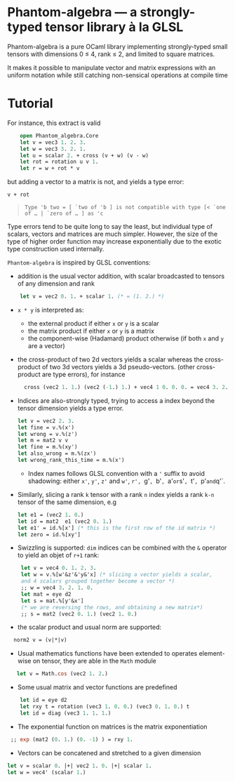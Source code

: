 # Phantom-algebra — a strongly-typed tensor library à la GLSL

Phantom-algebra is a pure OCaml library implementing strongly-typed
small tensors with dimensions 0 ≤ 4, rank ≤ 2, and limited to square matrices.

It makes it possible to manipulate vector and matrix expressions with an
uniform notation while still catching non-sensical operations at compile time

# Tutorial

For instance, this extract is valid
```OCaml
    open Phantom_algebra.Core
    let v = vec3 1. 2. 3.
    let w = vec3 3. 2. 1.
    let u = scalar 2. + cross (v + w) (v - w)
    let rot = rotation u v 1.
    let r = w + rot * v
```

but adding a vector to a matrix is not, and yields a type error:

```OCaml
v + rot
```
>  `` Type 'b two = [ `two of 'b ]
>  is not compatible with type
>  [< `one of … | `zero of … ] as 'c ``

Type errors tend to be quite long to say the least, but individual type
of scalars, vectors and matrices are much simpler. However, the size of the
type of higher order function may increase exponentially due to the exotic
type construction used internally.

`Phantom-algebra` is inspired by GLSL conventions:

  * addition is the usual vector addition, with scalar broadcasted
    to tensors of any dimension and rank

``` OCaml
    let v = vec2 0. 1. + scalar 1. (* = (1. 2.) *)
```

  * `x * y` is interpreted as:
    * the external product if either `x` or `y` is a scalar
    * the matrix product if either `x` or `y` is a matrix
    * the component-wise (Hadamard) product otherwise
      (if both `x` and `y` are a vector)


  * the cross-product of two 2d vectors yields a scalar whereas
    the cross-product of two 3d vectors yields a 3d pseudo-vectors.
    (other cross-product are type errors), for instance

    ```OCaml
      cross (vec2 1. 1.) (vec2 (-1.) 1.) + vec4 1 0. 0. 0. = vec4 3. 2. 2. 2.
     ```

  * Indices are also-strongly typed, trying to access a index beyond the
    tensor dimension yields a type error.
    ```OCaml
    let v = vec2 2. 3.
    let fine = v.%(x')
    let wrong = v.%(z')
    let m = mat2 v v
    let fine = m.%(xy')
    let also_wrong = m.%(zx')
    let wrong_rank_this_time = m.%(x')
    ```

    * Index names follows GLSL convention with a `'` suffix to avoid shadowing:
    either `x'`, `y'`, `z'` and `w'`, `r', `g'`, `b'`, `a'`
    or `s'`, `t'`, `p'` and `q'`.

  * Similarly, slicing a rank `k` tensor with a rank `n` index
    yields a rank `k-n` tensor of the same dimension, e.g
    ```OCaml
    let e1 = (vec2 1. 0.)
    let id = mat2  e1 (vec2 0. 1.)
    let e1' = id.%[x'] (* this is the first row of the id matrix *)
    let zero = id.%[xy']
    ```

  * Swizzling is supported: `dim` indices can be combined with the `&` operator
    to yield an objet of `r+1` rank:

    ```OCaml
     let v = vec4 0. 1. 2. 3.
     let w = v.%[w'&z'&'y&'x] (* slicing a vector yields a scalar,
     and 4 scalars grouped together become a vector *)
     ;; w = vec4 3. 2. 1. 0.
     let mat = eye d2
     let s = mat.%[y'&x']
     (* we are reversing the rows, and obtaining a new matrix*)
     ;; s = mat2 (vec2 0. 1.) (vec2 1. 0.)
     ```

  * the scalar product and usual norm are supported:

   ```OCaml
     norm2 v = (v|*|v)
   ```

  * Usual mathematics functions have been extended to operates
    element-wise on tensor, they are able in the `Math` module

   ```OCaml
      let v = Math.cos (vec2 1. 2.)
   ```

   * Some usual matrix and vector functions are predefined

   ```OCaml
       let id = eye d2
       let rxy t = rotation (vec3 1. 0. 0.) (vec3 0. 1. 0.) t
       let id = diag (vec3 1. 1. 1.)
   ```

   * The exponential function on matrices is the matrix exponentiation

   ```OCaml
    ;; exp (mat2 (0. 1.) (0. -1) ) = rxy 1.
   ```


   * Vectors can be concatened and stretched to a given dimension

   ```OCaml
   let v = scalar 0. |+| vec2 1. 0. |+| scalar 1.
   let w = vec4' (scalar 1.)
   ```